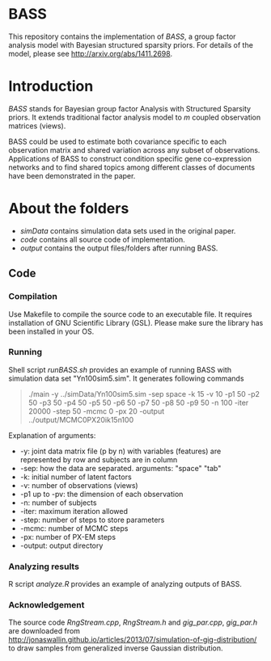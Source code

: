 # BASS
This repository contains the implementation of _BASS_,  a group factor analysis model with Bayesian structured sparsity priors.
For details of the model, please see http://arxiv.org/abs/1411.2698.

# Introduction
_BASS_ stands for Bayesian group factor Analysis with Structured Sparsity priors.
It extends traditional factor analysis model to _m_ coupled observation matrices (views).

BASS could be used to estimate both covariance specific to each observation matrix 
and shared variation across any subset of observations. 
Applications of BASS to construct condition specific gene co-expression networks and to
find shared topics among different classes of documents have been demonstrated in the paper.


# About the folders
* _simData_ contains simulation data sets used in the original paper.
* _code_ contains all source code of implementation.
* _output_ contains the output files/folders after running BASS.

## Code
### Compilation
Use Makefile to compile the source code to an executable file. 
It requires installation of GNU Scientific Library (GSL). 
Please make sure the library has been installed in your OS.

### Running
Shell script _runBASS.sh_ provides an example of running BASS with simulation data set "Yn100sim5.sim".
It generates following commands
> ./main -y ../simData/Yn100sim5.sim -sep space -k 15 
  > -v 10 -p1 50 -p2 50 -p3 50 -p4 50 -p5 50 -p6 50 -p7 50 -p8 50 -p9 50
  > -n 100 -iter 20000 -step 50 -mcmc 0 -px 20 
  > -output ../output/MCMC0PX20ik15n100

Explanation of arguments:
* -y: joint data matrix file (p by n) with variables (features) are represented by row and subjects are in column
* -sep: how the data are separated. arguments: "space" "tab"
* -k: initial number of latent factors
* -v: number of observations (views)
* -p1 up to -pv: the dimension of each observation
* -n: number of subjects
* -iter: maximum iteration allowed
* -step: number of steps to store parameters
* -mcmc: number of MCMC steps
* -px: number of PX-EM steps
* -output: output directory

### Analyzing results
R script _analyze.R_ provides an example of analyzing outputs of BASS.

### Acknowledgement
The source code _RngStream.cpp_, _RngStream.h_ and *gig_par.cpp*, *gig_par.h* are downloaded from
http://jonaswallin.github.io/articles/2013/07/simulation-of-gig-distribution/ to draw samples from generalized inverse Gaussian distribution. 
